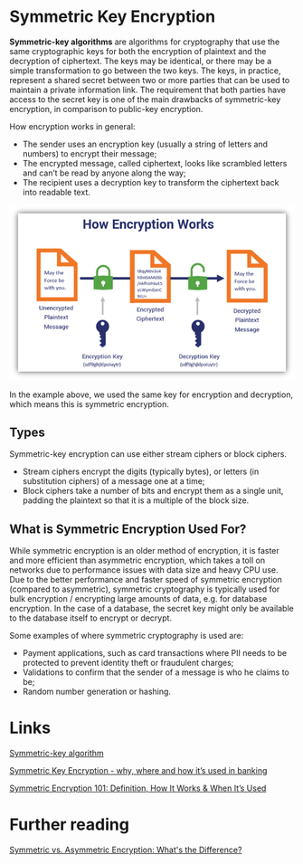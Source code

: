 # Symmetric Key Encryption
**Symmetric-key algorithms** are algorithms for cryptography that use the same cryptographic keys for both the encryption of plaintext and the decryption of ciphertext. The keys may be identical, or there may be a simple transformation to go between the two keys. The keys, in practice, represent a shared secret between two or more parties that can be used to maintain a private information link. The requirement that both parties have access to the secret key is one of the main drawbacks of symmetric-key encryption, in comparison to public-key encryption. 

How encryption works in general:
- The sender uses an encryption key (usually a string of letters and numbers) to encrypt their message;
- The encrypted message, called ciphertext, looks like scrambled letters and can’t be read by anyone along the way;
- The recipient uses a decryption key to transform the ciphertext back into readable text.

![](./res/symmetric_encryption.png "Symmetric encryption")

In the example above, we used the same key for encryption and decryption, which means this is symmetric encryption.

## Types
Symmetric-key encryption can use either stream ciphers or block ciphers.
- Stream ciphers encrypt the digits (typically bytes), or letters (in substitution ciphers) of a message one at a time;
- Block ciphers take a number of bits and encrypt them as a single unit, padding the plaintext so that it is a multiple of the block size. 

## What is Symmetric Encryption Used For?
While symmetric encryption is an older method of encryption, it is faster and more efficient than asymmetric encryption, which takes a toll on networks due to performance issues with data size and heavy CPU use. Due to the better performance and faster speed of symmetric encryption (compared to asymmetric), symmetric cryptography is typically used for bulk encryption / encrypting large amounts of data, e.g. for database encryption. In the case of a database, the secret key might only be available to the database itself to encrypt or decrypt.

Some examples of where symmetric cryptography is used are:
- Payment applications, such as card transactions where PII needs to be protected to prevent identity theft or fraudulent charges;
- Validations to confirm that the sender of a message is who he claims to be;
- Random number generation or hashing.

# Links
[Symmetric-key algorithm](https://en.wikipedia.org/wiki/Symmetric-key_algorithm)

[Symmetric Key Encryption - why, where and how it’s used in banking](https://www.cryptomathic.com/news-events/blog/symmetric-key-encryption-why-where-and-how-its-used-in-banking)

[Symmetric Encryption 101: Definition, How It Works & When It’s Used](https://www.thesslstore.com/blog/symmetric-encryption-101-definition-how-it-works-when-its-used/)

# Further reading
[Symmetric vs. Asymmetric Encryption: What's the Difference?](https://www.trentonsystems.com/blog/symmetric-vs-asymmetric-encryption)